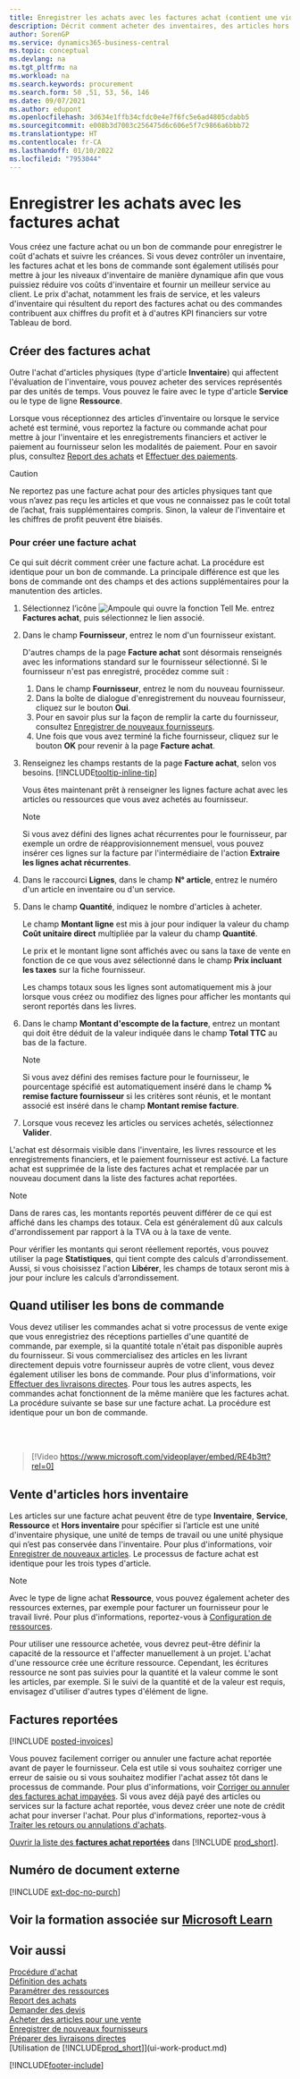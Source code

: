 ```yaml
---
title: Enregistrer les achats avec les factures achat (contient une vidéo)
description: Décrit comment acheter des inventaires, des articles hors inventaire ou des ressources en créant et en reportant des factures ou commandes achat.
author: SorenGP
ms.service: dynamics365-business-central
ms.topic: conceptual
ms.devlang: na
ms.tgt_pltfrm: na
ms.workload: na
ms.search.keywords: procurement
ms.search.form: 50 ,51, 53, 56, 146
ms.date: 09/07/2021
ms.author: edupont
ms.openlocfilehash: 3d634e1ffb34cfdc0e4e7f6fc5e6ad4805cdabb5
ms.sourcegitcommit: e008b3d7003c256475d6c606e5f7c9866a6bbb72
ms.translationtype: HT
ms.contentlocale: fr-CA
ms.lasthandoff: 01/10/2022
ms.locfileid: "7953044"
---
```

# <a name="record-purchases-with-purchase-invoices"></a>Enregistrer les achats avec les factures achat

Vous créez une facture achat ou un bon de commande pour enregistrer le coût d'achats et suivre les créances. Si vous devez contrôler un inventaire, les factures achat et les bons de commande sont également utilisés pour mettre à jour les niveaux d'inventaire de manière dynamique afin que vous puissiez réduire vos coûts d'inventaire et fournir un meilleur service au client. Le prix d'achat, notamment les frais de service, et les valeurs d'inventaire qui résultent du report des factures achat ou des commandes contribuent aux chiffres du profit et à d'autres KPI financiers sur votre Tableau de bord.

## <a name="create-purchase-invoices"></a>Créer des factures achat

Outre l'achat d'articles physiques (type d'article **Inventaire**) qui affectent l'évaluation de l'inventaire, vous pouvez acheter des services représentés par des unités de temps. Vous pouvez le faire avec le type d'article **Service** ou le type de ligne **Ressource**.

Lorsque vous réceptionnez des articles d'inventaire ou lorsque le service acheté est terminé, vous reportez la facture ou commande achat pour mettre à jour l'inventaire et les enregistrements financiers et activer le paiement au fournisseur selon les modalités de paiement. Pour en savoir plus, consultez [Report des achats](ui-post-purchases.md) et [Effectuer des paiements](payables-make-payments.md).

> [!CAUTION]  
> Ne reportez pas une facture achat pour des articles physiques tant que vous n’avez pas reçu les articles et que vous ne connaissez pas le coût total de l’achat, frais supplémentaires compris. Sinon, la valeur de l'inventaire et les chiffres de profit peuvent être biaisés.

### <a name="to-create-a-purchase-invoice"></a>Pour créer une facture achat

Ce qui suit décrit comment créer une facture achat. La procédure est identique pour un bon de commande. La principale différence est que les bons de commande ont des champs et des actions supplémentaires pour la manutention des articles.

1. Sélectionnez l’icône ![Ampoule qui ouvre la fonction Tell Me.](media/ui-search/search_small.png "Dites-moi ce que vous voulez faire") entrez **Factures achat**, puis sélectionnez le lien associé.  
2. Dans le champ **Fournisseur**, entrez le nom d'un fournisseur existant.

    D'autres champs de la page **Facture achat** sont désormais renseignés avec les informations standard sur le fournisseur sélectionné. Si le fournisseur n'est pas enregistré, procédez comme suit :

    1. Dans le champ **Fournisseur**, entrez le nom du nouveau fournisseur.
    2. Dans la boîte de dialogue d'enregistrement du nouveau fournisseur, cliquez sur le bouton **Oui**.
    3. Pour en savoir plus sur la façon de remplir la carte du fournisseur, consultez [Enregistrer de nouveaux fournisseurs](purchasing-how-register-new-vendors.md).  
    4. Une fois que vous avez terminé la fiche fournisseur, cliquez sur le bouton **OK** pour revenir à la page **Facture achat**.

3. Renseignez les champs restants de la page **Facture achat**, selon vos besoins. [!INCLUDE[tooltip-inline-tip](includes/tooltip-inline-tip_md.md)]

    Vous êtes maintenant prêt à renseigner les lignes facture achat avec les articles ou ressources que vous avez achetés au fournisseur.

    > [!NOTE]  
    > Si vous avez défini des lignes achat récurrentes pour le fournisseur, par exemple un ordre de réapprovisionnement mensuel, vous pouvez insérer ces lignes sur la facture par l'intermédiaire de l'action **Extraire les lignes achat récurrentes**.
4. Dans le raccourci **Lignes**, dans le champ **N° article**, entrez le numéro d'un article en inventaire ou d'un service.
5. Dans le champ **Quantité**, indiquez le nombre d'articles à acheter.

    Le champ **Montant ligne** est mis à jour pour indiquer la valeur du champ **Coût unitaire direct** multipliée par la valeur du champ **Quantité**.

    Le prix et le montant ligne sont affichés avec ou sans la taxe de vente en fonction de ce que vous avez sélectionné dans le champ **Prix incluant les taxes** sur la fiche fournisseur.

    Les champs totaux sous les lignes sont automatiquement mis à jour lorsque vous créez ou modifiez des lignes pour afficher les montants qui seront reportés dans les livres.

6. Dans le champ **Montant d'escompte de la facture**, entrez un montant qui doit être déduit de la valeur indiquée dans le champ **Total TTC** au bas de la facture.

    > [!NOTE]  
    > Si vous avez défini des remises facture pour le fournisseur, le pourcentage spécifié est automatiquement inséré dans le champ **% remise facture fournisseur** si les critères sont réunis, et le montant associé est inséré dans le champ **Montant remise facture**.
7. Lorsque vous recevez les articles ou services achetés, sélectionnez **Valider**.

L'achat est désormais visible dans l'inventaire, les livres ressource et les enregistrements financiers, et le paiement fournisseur est activé. La facture achat est supprimée de la liste des factures achat et remplacée par un nouveau document dans la liste des factures achat reportées.  

> [!NOTE]
> Dans de rares cas, les montants reportés peuvent différer de ce qui est affiché dans les champs des totaux. Cela est généralement dû aux calculs d'arrondissement par rapport à la TVA ou à la taxe de vente.
>
> Pour vérifier les montants qui seront réellement reportés, vous pouvez utiliser la page **Statistiques**, qui tient compte des calculs d'arrondissement. Aussi, si vous choisissez l'action **Libérer**, les champs de totaux seront mis à jour pour inclure les calculs d’arrondissement.

## <a name="when-to-use-purchase-orders"></a>Quand utiliser les bons de commande

Vous devez utiliser les commandes achat si votre processus de vente exige que vous enregistriez des réceptions partielles d'une quantité de commande, par exemple, si la quantité totale n'était pas disponible auprès du fournisseur. Si vous commercialisez des articles en les livrant directement depuis votre fournisseur auprès de votre client, vous devez également utiliser les bons de commande. Pour plus d'informations, voir [Effectuer des livraisons directes](sales-how-drop-shipment.md). Pour tous les autres aspects, les commandes achat fonctionnent de la même manière que les factures achat. La procédure suivante se base sur une facture achat. La procédure est identique pour un bon de commande.

<br><br>

> [!Video https://www.microsoft.com/videoplayer/embed/RE4b3tt?rel=0]

## <a name="selling-non-inventory-items"></a>Vente d'articles hors inventaire

Les articles sur une facture achat peuvent être de type **Inventaire**, **Service**, **Ressource** et **Hors inventaire** pour spécifier si l’article est une unité d'inventaire physique, une unité de temps de travail ou une unité physique qui n’est pas conservée dans l'inventaire. Pour plus d'informations, voir [Enregistrer de nouveaux articles](inventory-how-register-new-items.md). Le processus de facture achat est identique pour les trois types d'article.

> [!NOTE]
> Avec le type de ligne achat **Ressource**, vous pouvez également acheter des ressources externes, par exemple pour facturer un fournisseur pour le travail livré. Pour plus d'informations, reportez-vous à [Configuration de ressources](projects-how-setup-resources.md).
>
> Pour utiliser une ressource achetée, vous devrez peut-être définir la capacité de la ressource et l'affecter manuellement à un projet. L'achat d'une ressource crée une écriture ressource. Cependant, les écritures ressource ne sont pas suivies pour la quantité et la valeur comme le sont les articles, par exemple. Si le suivi de la quantité et de la valeur est requis, envisagez d'utiliser d'autres types d'élément de ligne.

## <a name="posted-invoices"></a>Factures reportées

[!INCLUDE [posted-invoices](includes/posted-invoices.md)]

Vous pouvez facilement corriger ou annuler une facture achat reportée avant de payer le fournisseur. Cela est utile si vous souhaitez corriger une erreur de saisie ou si vous souhaitez modifier l'achat assez tôt dans le processus de commande. Pour plus d'informations, voir [Corriger ou annuler des factures achat impayées](purchasing-how-correct-cancel-unpaid-purchase-invoices.md). Si vous avez déjà payé des articles ou services sur la facture achat reportée, vous devez créer une note de crédit achat pour inverser l'achat. Pour plus d'informations, reportez-vous à [Traiter les retours ou annulations d'achats](purchasing-how-process-purchase-returns-cancellations.md).

[Ouvrir la liste des **factures achat reportées**](https://businesscentral.dynamics.com/?page=146) dans [!INCLUDE [prod_short](includes/prod_short.md)].

## <a name="external-document-number"></a>Numéro de document externe

[!INCLUDE [ext-doc-no-purch](includes/ext-doc-no-purch.md)]

## <a name="see-related-training-at-microsoft-learn"></a>Voir la formation associée sur [Microsoft Learn](/learn/modules/processing-invoices-dynamics-365-business-central/index)

## <a name="see-also"></a>Voir aussi

[Procédure d'achat](purchasing-manage-purchasing.md)  
[Définition des achats](purchasing-setup-purchasing.md)  
[Paramétrer des ressources](projects-how-setup-resources.md)  
[Report des achats](ui-post-purchases.md)  
[Demander des devis](purchasing-how-request-quotes.md)  
[Acheter des articles pour une vente](purchasing-how-purchase-products-sale.md)  
[Enregistrer de nouveaux fournisseurs](purchasing-how-register-new-vendors.md)  
[Préparer des livraisons directes](sales-how-drop-shipment.md)  
[Utilisation de [!INCLUDE[prod_short](includes/prod_short.md)]](ui-work-product.md)


[!INCLUDE[footer-include](includes/footer-banner.md)]